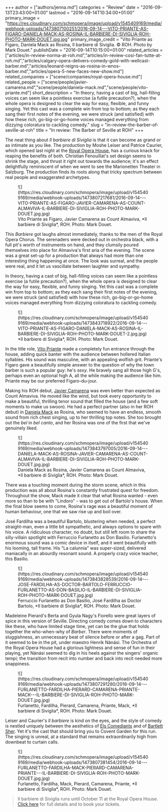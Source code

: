 +++
author = ["authors/jenna.md"]
categories = "Review"
date = "2016-09-13T23:43:00+01:00"
lastmod = "2016-09-14T10:34:00+01:00"
primary_image = "https://res.cloudinary.com/schmopera/image/upload/v1545409169/media/webhook-uploads/1473807100251/2016-09-14---VITO-PRIANTE-AS-FIGARO-DANIELA-MACK-AS-ROSINA-IL-BARBIERE-DI-SIVIGLIA-ROH-PHOTO-MARK-DOUET.jpg.jpg"
primary_image_credit = "Vito Priante as Figaro, Daniela Mack as Rosina, Il barbiere di Siviglia. © ROH. Photo by Mark Douet."
publishDate = "2016-09-14T10:15:00+01:00"
related_articles = ["articles/in-review-norma-at-roh.md","articles/in-review-cosi-fan-tutte-at-roh.md","articles/calgary-opera-delivers-comedy-gold-with-wellcast-barber.md","articles/leonard-reigns-as-rosina-in-wnos-barber.md","articles/opera-5-new-faces-new-show.md"]
related_companies = ["scene/companies/royal-opera-house.md"]
related_people = ["scene/people/javier-camarena.md","scene/people/daniela-mack.md","scene/people/vito-priante.md"]
short_description = "In theory, having a cast of big, hall-filling voices can seem like a pointless exercise (a futile precaution?), when the whole opera is designed to clear the way for easy, flexible, and funny singing. Yet this cast was a complete win from top to bottom; as they each sang their first notes of the evening, we were struck (and satisfied) with how these rich, go-big-or-go-home voices managed everything from dizzying coloratura to cackling comedy."
slug = "in-review-the-barber-of-seville-at-roh"
title = "In review: The Barber of Seville at ROH"
+++

The neat thing about *Il barbiere di Siviglia* is that it can become as grand or as intimate as you like. The production by Moshe Leiser and Patrice Caurier, which opened last night at the [Royal Opera House](http://www.roh.org.uk/productions/il-barbiere-di-siviglia-by-moshe-leiser-and-patrice-caurier), has a curious knack for reaping the benefits of both. Christian Fenouillat's set design seems to shrink the stage, and thrust it right out towards the audience; it's an effect delightfully reminiscent of when we went to see the Marionetten Theater in Salzburg. The production finds its roots along that tricky spectrum between real people and exaggerated archetypes.

<figure data-type="image">
![](https://res.cloudinary.com/schmopera/image/upload/v1545409169/media/webhook-uploads/1473807217681/2016-09-14---VITO-PRIANTE-AS-FIGARO-JAVIER-CAMARENA-AS-COUNT-ALMAVIVA-IL-BARBIERE-DI-SIVIGLIA-ROH-PHOTO-MARK-DOUET.jpg.jpg)<figcaption>Vito Priante as Figaro, Javier Camarena as Count Almaviva, *Il barbiere di Siviglia*, ROH. Photo: Mark Douet.</figcaption>
</figure>

This *Barbiere* got laughs almost immediately, thanks to the men of the Royal Opera Chorus. The serenaders were decked out in orchestra black, with a full pit's worth of instruments on hand, and they clumsily poured themselves into place for Almaviva's first aria of the evening. The scene was a great set-up for a production that always had more than one interesting thing happening at once. The look was surreal, and the people were real, and it let us vascillate between laughter and sympathy. 

In theory, having a cast of big, hall-filling voices can seem like a pointless exercise (a futile precaution?), when the whole opera is designed to clear the way for easy, flexible, and funny singing. Yet this cast was a complete win from top to bottom; as they each sang their first notes of the evening, we were struck (and satisfied) with how these rich, go-big-or-go-home voices managed everything from dizzying coloratura to cackling comedy.

<figure data-type="image">
![](https://res.cloudinary.com/schmopera/image/upload/v1545409169/media/webhook-uploads/1473843718922/2016-09-14---VITO-PRIANTE-AS-FIGARO-DANIELA-MACK-AS-ROSINA-IL-BARBIERE-DI-SIVIGLIA-ROH-PHOTO-MARK-DOUET-2.jpg.jpg)
<figcaption>*Il barbiere di Siviglia*, ROH. Photo: Mark Douet.</figcaption>
</figure>

In the title role, [Vito Priante](/scene/people/vito-priante/) made a completely fun entrance through the house, adding quick banter with the audience between hollered Italian syllables. His sound was masculine, with an appealing wolfish grit. Priante's Figaro gave a beautifully simple answer to the question of why the town barber is such a popular guy: he's *sexy*. He bravely sang all those high G's, perhaps even an optional high A, all the while making the audience like him. Priante may be our preferred Figaro-du-jour.

Making his ROH debut, [Javier Camarena](/scene/people/javier-camarena/) was even better than expected as Count Almaviva. He moved like the wind, but took every opportunity to make a beautiful, thrilling tenor sound that filled the house (and a few soft moments to make us swoon). He had a perfect partner (also in her ROH debut) in [Daniela Mack](/talking-with-singers-daniela-mack/) as Rosina, who seemed to have an endless, smooth sound from rich chest singing, up to her thrilling top notes. She too brought out the *bel* in *bel canto*, and her Rosina was one of the first that we've genuinely liked.

<figure data-type="image">
![](https://res.cloudinary.com/schmopera/image/upload/v1545409169/media/webhook-uploads/1473843797005/2016-09-14---DANIELA-MACK-AS-ROSINA-JAVIER-CAMARENA-AS-COUNT-ALMAVIVA-IL-BARBIERE-DI-SIVIGLIA-ROH-PHOTO-MARK-DOUET.jpg.jpg)
<figcaption>Daniela Mack as Rosina, Javier Camarena as Count Almaviva, *Il barbiere di Siviglia*, ROH. Photo: Mark Douet.</figcaption>
</figure>

There was a touching moment during the storm scene, which in this production was all about Rosina's constantly frustrated quest for freedom. Throughout the show, Mack made it clear that what Rosina wanted - even more so than to be with "Lindoro" - was to get out of Bartolo's house. When the final blow seems to come, Rosina's rage was a beautiful moment of human behaviour, one that we saw rise up and boil over. 

José Fardilha was a beautiful Bartolo, blustering when needed, a perfect straight-man, even a little bit sympathetic, and always options to spare with his voice. A ridiculous character, no doubt, but still left room to share the silly-villain spotlight with Ferruccio Furlanetto as Don Basilio. Furlanetto's enormous sound was a comic device in itself, and it went beautifully with his looming, tall frame. His "La calunnia" was super-sized, delivered maniacally in an absurdly resonant sound. A properly crazy voice teacher, this Basilio.

<figure data-type="image">
![](https://res.cloudinary.com/schmopera/image/upload/v1545409169/media/webhook-uploads/1473843828539/2016-09-14---JOSE-FARDILHA-AS-DOCTOR-BARTOLO-FERRUCCIO-FURLANETTO-AS-DON-BASILIO-IL-BARBIERE-DI-SIVIGLIA-ROH-PHOTO-MARK-DOUET.jpg.jpg)
<figcaption>Ferruccio Furlanetto as Don Basilio, José Fardilha as Doctor Bartolo, *Il barbiere di Siviglia*, ROH. Photo: Mark Douet.</figcaption>
</figure>

Madeleine Pierard's Berta and Gyula Nagy's Fiorello were great layers of spice in this version of Seville. Directing comedy comes down to characters like these, who have limited stage time, yet can be the glue that holds together the who-when-why of *Barber*. There were moments of sluggishness, an unnecessary beat of silence before or after a gag. Part of it seemed to be in the pit, under maestro Henrik Nánási. The Orchestra of the Royal Opera House had a glorious lightness and sense of fun in their playing, yet Nánási seemed to dig in his heels against the singers' organic tempi; the transition from recit into number and back into recit needed more snappiness.

<figure data-type="image">
![](https://res.cloudinary.com/schmopera/image/upload/v1545409169/media/webhook-uploads/1473807291280/2016-09-14---FURLANETTO-FARDILHA-PIERARD-CAMARENA-PRIANTE-MACK---IL-BARBIERE-DI-SIVIGLIA-ROH-PHOTO-MARK-DOUET.jpg.jpg)
<figcaption>Furlanetto, Fardilha, Pierard, Camarena, Priante, Mack, *Il barbiere di Siviglia*, ROH. Photo: Mark Douet.</figcaption>
</figure>

Leiser and Caurier's *Il barbiere* is kind on the eyes, and the style of comedy is nestled uniquely between the aesthetics of [Els Comediants](/in-review-the-barber-of-seville-at-the-coc/) and of [Bartlett Sher](http://www.huffingtonpost.com/wilborn-hampton/barber-of-seville-met-opera_b_8861888.html). Yet it's the cast that should bring you to Covent Garden for this run. The singing is unreal, at a standard that remains extraordinarily high from downbeat to curtain calls. 

<figure data-type="image">
![](https://res.cloudinary.com/schmopera/image/upload/v1545409169/media/webhook-uploads/1473807381454/2016-09-14---FURLANETTO-FARDILHA-MACK-PIERARD-CAMARENA-PRIANTE---IL-BARBIERE-DI-SIVIGLIA-ROH-PHOTO-MARK-DOUET.jpg.jpg)
<figcaption>Furlanetto, Fardilha, Mack, Pierard, Camarena, Priante, *Il barbiere di Siviglia*, ROH. Photo: Mark Douet.</figcaption>
</figure>

>Il barbiere di Siviglia runs until October 11 at the Royal Opera House. [Click here](http://www.roh.org.uk/productions/il-barbiere-di-siviglia-by-moshe-leiser-and-patrice-caurier) for full details and to book your tickets.
